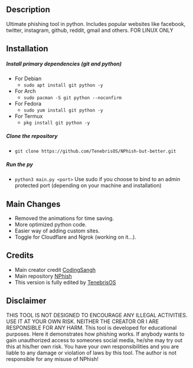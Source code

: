 ## Description
Ultimate phishing tool in python. Includes popular websites like facebook, twitter, instagram, github, reddit, gmail and others. FOR LINUX ONLY
## Installation
##### Install primary dependencies (git and python)

 - For Debian
    - ```sudo apt install git python -y```
 - For Arch
    - ```sudo pacman -S git python --noconfirm```
 - For Fedora
    - ```sudo yum install git python -y```
 - For Termux
    - ```pkg install git python -y```
##### Clone the repository
   - ```git clone https://github.com/TenebrisOS/NPhish-but-better.git```
##### Run the py
   - ```python3 main.py <port>``` Use sudo if you choose to bind to an admin protected port (depending on your machine and installation)
## Main Changes
- Removed the animations for time saving.
- More optimized python code.
- Easier way of adding custom sites.
- Toggle for Cloudflare and Ngrok (working on it...).
## Credits
- Main creator credit [CodingSangh](https://github.com/CodingSangh)
- Main repository [NPhish](https://github.com/CodingSangh/NPhish)
- This version is fully edited by [TenebrisOS](https://github.com/TenebrisOS)
## Disclaimer
THIS TOOL IS NOT DESIGNED TO ENCOURAGE ANY ILLEGAL ACTIVITIES. USE IT AT YOUR OWN RISK. NEITHER THE CREATOR OR I ARE RESPONSIBLE FOR ANY HARM.
This tool is developed for educational purposes. Here it demonstrates how phishing works. If anybody wants to gain unauthorized access to someones social media, he/she may try out this at his/her own risk. You have your own responsibilities and you are liable to any damage or violation of laws by this tool. The author is not responsible for any misuse of NPhish!

